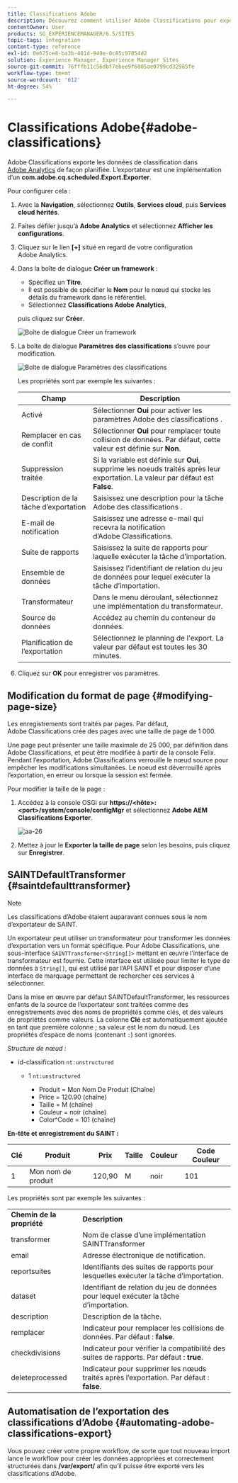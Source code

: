 ```yaml
---
title: Classifications Adobe
description: Découvrez comment utiliser Adobe Classifications pour exporter des données de classification vers Adobe Analytics.
contentOwner: User
products: SG_EXPERIENCEMANAGER/6.5/SITES
topic-tags: integration
content-type: reference
exl-id: 0e675ce8-ba3b-481d-949e-0c85c97054d2
solution: Experience Manager, Experience Manager Sites
source-git-commit: 76fffb11c56dbf7ebee9f6805ae0799cd32985fe
workflow-type: tm+mt
source-wordcount: '612'
ht-degree: 54%

---
```


# Classifications Adobe{#adobe-classifications}

Adobe Classifications exporte les données de classification dans [Adobe Analytics](/help/sites-administering/adobeanalytics.md) de façon planifiée. L’exportateur est une implémentation d’un **com.adobe.cq.scheduled.Export.Exporter**.

Pour configurer cela :

1. Avec la **Navigation**, sélectionnez **Outils**, **Services cloud**, puis **Services cloud hérités**.
1. Faites défiler jusqu’à **Adobe Analytics** et sélectionnez **Afficher les configurations**.
1. Cliquez sur le lien **[+]** situé en regard de votre configuration Adobe Analytics.

1. Dans la boîte de dialogue **Créer un framework** :

   * Spécifiez un **Titre**.
   * Il est possible de spécifier le **Nom** pour le nœud qui stocke les détails du framework dans le référentiel.
   * Sélectionnez **Classifications Adobe Analytics**,

   puis cliquez sur **Créer**.

   ![Boîte de dialogue Créer un framework](assets/aa-25.png)

1. La boîte de dialogue **Paramètres des classifications** s’ouvre pour modification.

   ![Boîte de dialogue Paramètres des classifications](assets/aa-classifications-settings.png)

   Les propriétés sont par exemple les suivantes :

   | **Champ** | **Description** |
   |---|---|
   | Activé | Sélectionner **Oui** pour activer les paramètres Adobe des classifications . |
   | Remplacer en cas de conflit | Sélectionner **Oui** pour remplacer toute collision de données. Par défaut, cette valeur est définie sur **Non**. |
   | Suppression traitée | Si la variable est définie sur **Oui**, supprime les noeuds traités après leur exportation. La valeur par défaut est **False**. |
   | Description de la tâche d’exportation | Saisissez une description pour la tâche Adobe des classifications . |
   | E-mail de notification | Saisissez une adresse e-mail qui recevra la notification d’Adobe Classifications. |
   | Suite de rapports | Saisissez la suite de rapports pour laquelle exécuter la tâche d’importation. |
   | Ensemble de données | Saisissez l’identifiant de relation du jeu de données pour lequel exécuter la tâche d’importation. |
   | Transformateur | Dans le menu déroulant, sélectionnez une implémentation du transformateur. |
   | Source de données | Accédez au chemin du conteneur de données. |
   | Planification de l’exportation | Sélectionnez le planning de l&#39;export. La valeur par défaut est toutes les 30 minutes. |

1. Cliquez sur **OK** pour enregistrer vos paramètres.

## Modification du format de page {#modifying-page-size}

Les enregistrements sont traités par pages. Par défaut, Adobe Classifications crée des pages avec une taille de page de 1 000.

Une page peut présenter une taille maximale de 25 000, par définition dans Adobe Classifications, et peut être modifiée à partir de la console Felix. Pendant l’exportation, Adobe Classifications verrouille le nœud source pour empêcher les modifications simultanées. Le noeud est déverrouillé après l’exportation, en erreur ou lorsque la session est fermée.

Pour modifier la taille de la page :

1. Accédez à la console OSGi sur **https://&lt;hôte>:&lt;port>/system/console/configMgr** et sélectionnez **Adobe AEM Classifications Exporter**.

   ![aa-26](assets/aa-26.png)

1. Mettez à jour le **Exporter la taille de page** selon les besoins, puis cliquez sur **Enregistrer**.

## SAINTDefaultTransformer {#saintdefaulttransformer}

>[!NOTE]
>
>Les classifications d’Adobe étaient auparavant connues sous le nom d’exportateur de SAINT.

Un exportateur peut utiliser un transformateur pour transformer les données d’exportation vers un format spécifique. Pour Adobe Classifications, une sous-interface `SAINTTransformer<String[]>` mettant en œuvre l’interface de transformateur est fournie. Cette interface est utilisée pour limiter le type de données à `String[]`, qui est utilisé par l’API SAINT et pour disposer d’une interface de marquage permettant de rechercher ces services à sélectionner.

Dans la mise en œuvre par défaut SAINTDefaultTransformer, les ressources enfants de la source de l’exportateur sont traitées comme des enregistrements avec des noms de propriétés comme clés, et des valeurs de propriétés comme valeurs. La colonne **Clé** est automatiquement ajoutée en tant que première colonne ; sa valeur est le nom du nœud. Les propriétés d’espace de noms (contenant `:`) sont ignorées.

*Structure de nœud :*

* id-classification `nt:unstructured`

   * 1 `nt:unstructured`

      * Produit = Mon Nom De Produit (Chaîne)
      * Price = 120.90 (chaîne)
      * Taille = M (chaîne)
      * Couleur = noir (chaîne)
      * Color^Code = 101 (chaîne)

**En-tête et enregistrement du SAINT :**

| **Clé** | **Produit** | **Prix** | **Taille** | **Couleur** | **Code Couleur** |
|---|---|---|---|---|---|
| 1 | Mon nom de produit | 120,90 | M | noir | 101 |

Les propriétés sont par exemple les suivantes :

<table>
 <tbody>
  <tr>
   <td><strong>Chemin de la propriété</strong></td>
   <td><strong>Description</strong></td>
  </tr>
  <tr>
   <td>transformer</td>
   <td>Nom de classe d’une implémentation SAINTTransformer</td>
  </tr>
  <tr>
   <td>email</td>
   <td>Adresse électronique de notification.</td>
  </tr>
  <tr>
   <td>reportsuites</td>
   <td>Identifiants des suites de rapports pour lesquelles exécuter la tâche d’importation. </td>
  </tr>
  <tr>
   <td>dataset</td>
   <td>Identifiant de relation du jeu de données pour lequel exécuter la tâche d’importation. </td>
  </tr>
  <tr>
   <td>description</td>
   <td>Description de la tâche. <br /> </td>
  </tr>
  <tr>
   <td>remplacer</td>
   <td>Indicateur pour remplacer les collisions de données. Par défaut : <strong>false</strong>.</td>
  </tr>
  <tr>
   <td>checkdivisions</td>
   <td>Indicateur pour vérifier la compatibilité des suites de rapports. Par défaut : <strong>true</strong>.</td>
  </tr>
  <tr>
   <td>deleteprocessed</td>
   <td>Indicateur pour supprimer les nœuds traités après l’exportation. Par défaut : <strong>false</strong>.</td>
  </tr>
 </tbody>
</table>

## Automatisation de l’exportation des classifications d’Adobe {#automating-adobe-classifications-export}

Vous pouvez créer votre propre workflow, de sorte que tout nouveau import lance le workflow pour créer les données appropriées et correctement structurées dans **/var/export/** afin qu’il puisse être exporté vers les classifications d’Adobe.
